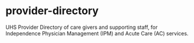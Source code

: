 # provider-directory
UHS Provider Directory of care givers and supporting staff, for Independence Physician Management (IPM) and Acute Care (AC) services.